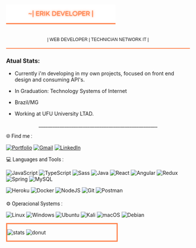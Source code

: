 



<img style="border-bottom:3px solid #ff814b;margin-bottom:20px;" src="./assets/erik.png" alt="">

<p style="font-family:'Tahoma',sans-serif;font-size:12px;text-align:center;border-bottom:2px solid #ff814b;height:30px;color:a5a5a5">| WEB DEVELOPER |  TECHNICIAN NETWORK IT | </p>

### Atual Stats:
* Currently i'm developing in my own projects, focused on front end design and consuming API's.

* In Graduation: Technology Systems of Internet

* Brazil/MG
* Working at UFU University LTAD.
<p style="text-align:center">___________________________________________________</p>


<p style="font-family:'Roboto',sans-serif">🌐 Find me : </p>





[![Portfolio](https://img.shields.io/badge/Portfolio-FF5722?style=for-the-badge&logo=todoist&logoColor=white)](https://erikvilar.github.io/project2024_reactjs/#section-3)
[![Gmail](https://img.shields.io/badge/Gmail-D14836?style=for-the-badge&logo=gmail&logoColor=white)](mailto:erikvilaralves@gmail.com)
[![LinkedIn](https://img.shields.io/badge/LinkedIn-0077B5?style=for-the-badge&logo=linkedin&logoColor=white)](https://www.linkedin.com/in/deverik/)




<P style="font-family:'Roboto',sans-serif">💻 Languages and Tools :</p>






![JavaScript](https://img.shields.io/badge/JavaScript-F7DF1E?style=for-the-badge&logo=javascript&logoColor=black)
![TypeScript](https://img.shields.io/badge/TypeScript-007ACC?style=for-the-badge&logo=typescript&logoColor=white)
![Sass](https://img.shields.io/badge/Sass-000?style=for-the-badge&logo=sass)
![Java](https://img.shields.io/badge/java-%23ED8B00.svg?style=for-the-badge&logo=openjdk&logoColor=white)
![React](https://img.shields.io/badge/React-20232A?style=for-the-badge&logo=react&logoColor=61DAFB)
![Angular](https://img.shields.io/badge/Angular-DD0031?style=for-the-badge&logo=angular&logoColor=white)
![Redux](https://img.shields.io/badge/redux-%23593d88.svg?style=for-the-badge&logo=redux&logoColor=white)
![Spring](https://img.shields.io/badge/spring-%236DB33F.svg?style=for-the-badge&logo=spring&logoColor=white)
![MySQL](https://img.shields.io/badge/MySQL-00000F?style=for-the-badge&logo=mysql&logoColor=white)


![Heroku](https://img.shields.io/badge/heroku-%23430098.svg?style=for-the-badge&logo=heroku&logoColor=white)
![Docker](https://img.shields.io/badge/docker-%230db7ed.svg?style=for-the-badge&logo=docker&logoColor=white)
![NodeJS](https://img.shields.io/badge/node.js-6DA55F?style=for-the-badge&logo=node.js&logoColor=white)
![Git](https://img.shields.io/badge/GIT-E44C30?style=for-the-badge&logo=git&logoColor=white)
![Postman](https://img.shields.io/badge/Postman-FF6C37.svg?style=for-the-badge&logo=Postman&logoColor=white)
<p style="margin-top:20px;margin-bottom:10px;font-family:'Roboto',sans-serif">
⚙️ Operacional Systems :
</p>



![Linux](https://img.shields.io/badge/Linux-000?style=for-the-badge&logo=linux&logoColor=FCC624)
![Windows](https://img.shields.io/badge/Windows-000?style=for-the-badge&logo=windows&logoColor=2CA5E0)
![Ubuntu](https://img.shields.io/badge/Ubuntu-35495E?style=for-the-badge&logo=ubuntu&logoColor=2CA5E0)
 ![Kali](https://img.shields.io/badge/Kali-268BEE?style=for-the-badge&logo=kalilinux&logoColor=white) 
![macOS](https://img.shields.io/badge/mac%20os-000000?style=for-the-badge&logo=macos&logoColor=F0F0F0)
![Debian](https://img.shields.io/badge/Debian-D70A53?style=for-the-badge&logo=debian&logoColor=white)

<div style="border: 3px solid #ff814b;width:300px">

![stats](https://github-readme-stats.vercel.app/api?username=Erikvilar&theme=slateorange&show_icons=true&border_color=0000)
![donut](https://github-readme-stats.vercel.app/api/top-langs/?username=Erikvilar&layout=donut&theme=slateorange&border_color=0000)

</div>


